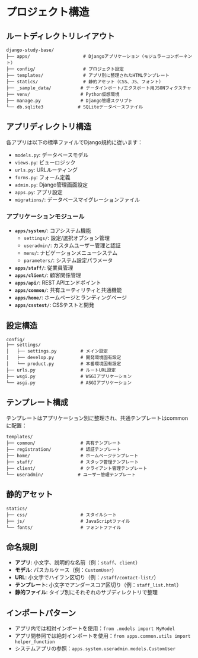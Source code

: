 # プロジェクト構造

## ルートディレクトリレイアウト
```
django-study-base/
├── apps/                    # Djangoアプリケーション（モジュラーコンポーネント）
├── config/                  # プロジェクト設定
├── templates/               # アプリ別に整理されたHTMLテンプレート
├── statics/                 # 静的アセット（CSS、JS、フォント）
├── _sample_data/           # データインポート/エクスポート用JSONフィクスチャ
├── venv/                   # Python仮想環境
├── manage.py               # Django管理スクリプト
└── db.sqlite3             # SQLiteデータベースファイル
```

## アプリディレクトリ構造
各アプリは以下の標準ファイルでDjango規約に従います：
- `models.py`: データベースモデル
- `views.py`: ビューロジック
- `urls.py`: URLルーティング
- `forms.py`: フォーム定義
- `admin.py`: Django管理画面設定
- `apps.py`: アプリ設定
- `migrations/`: データベースマイグレーションファイル

### アプリケーションモジュール
- **`apps/system/`**: コアシステム機能
  - `settings/`: 設定/選択オプション管理
  - `useradmin/`: カスタムユーザー管理と認証
  - `menu/`: ナビゲーションメニューシステム
  - `parameters/`: システム設定パラメータ
- **`apps/staff/`**: 従業員管理
- **`apps/client/`**: 顧客関係管理
- **`apps/api/`**: REST APIエンドポイント
- **`apps/common/`**: 共有ユーティリティと共通機能
- **`apps/home/`**: ホームページとランディングページ
- **`apps/csstest/`**: CSSテストと開発

## 設定構造
```
config/
├── settings/
│   ├── settings.py         # メイン設定
│   ├── develop.py          # 開発環境固有設定
│   └── product.py          # 本番環境固有設定
├── urls.py                 # ルートURL設定
├── wsgi.py                 # WSGIアプリケーション
└── asgi.py                 # ASGIアプリケーション
```

## テンプレート構成
テンプレートはアプリケーション別に整理され、共通テンプレートはcommonに配置：
```
templates/
├── common/                 # 共有テンプレート
├── registration/           # 認証テンプレート
├── home/                   # ホームページテンプレート
├── staff/                  # スタッフ管理テンプレート
├── client/                 # クライアント管理テンプレート
└── useradmin/             # ユーザー管理テンプレート
```

## 静的アセット
```
statics/
├── css/                    # スタイルシート
├── js/                     # JavaScriptファイル
└── fonts/                  # フォントファイル
```

## 命名規則
- **アプリ**: 小文字、説明的な名前（例：`staff`、`client`）
- **モデル**: パスカルケース（例：`CustomUser`）
- **URL**: 小文字でハイフン区切り（例：`/staff/contact-list/`）
- **テンプレート**: 小文字でアンダースコア区切り（例：`staff_list.html`）
- **静的ファイル**: タイプ別にそれぞれのサブディレクトリで整理

## インポートパターン
- アプリ内では相対インポートを使用：`from .models import MyModel`
- アプリ間参照では絶対インポートを使用：`from apps.common.utils import helper_function`
- システムアプリの参照：`apps.system.useradmin.models.CustomUser`